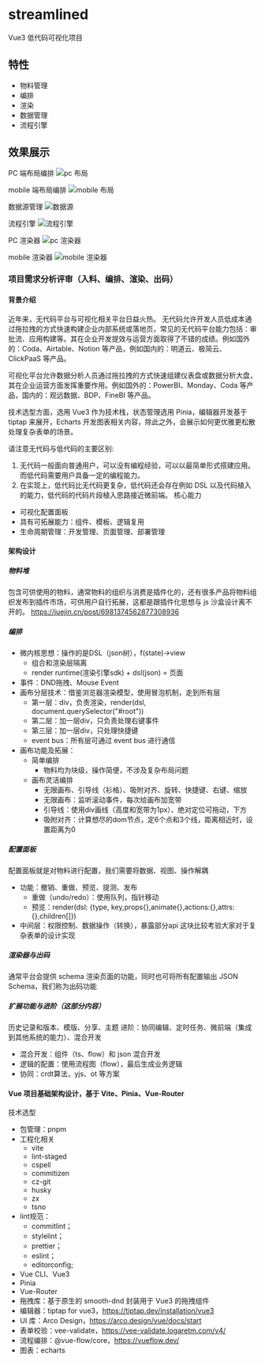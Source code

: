 # streamlined
Vue3 低代码可视化项目

## 特性
- 物料管理
- 编排
- 渲染
- 数据管理
- 流程引擎

## 效果展示

PC 端布局编排
![pc 布局](example/layout-pc.jpg)

mobile 端布局编排
![mobile 布局](example/layout-mobile.jpg)

数据源管理
![数据源](example/dataSource.jpg)

流程引擎
![流程引擎](example/flow.jpg)

PC 渲染器
![pc 渲染器](example/runner-pc.jpg)

mobile 渲染器
![mobile 渲染器](example/runner-mobile.jpg)

### 项目需求分析评审（入料、编排、渲染、出码）
#### 背景介绍
近年来，无代码平台与可视化相关平台日益火热。
无代码允许开发人员低成本通过拖拉拽的方式快速构建企业内部系统或落地页，常见的无代码平台能力包括：审批流、应用构建等。其在企业开发提效与运营方面取得了不错的成绩。例如国外的：Coda、Airtable、Notion 等产品，例如国内的：明道云、极简云、ClickPaaS 等产品。

可视化平台允许数据分析人员通过拖拉拽的方式快速组建仪表盘或数据分析大盘，其在企业运营方面发挥重要作用。例如国外的：PowerBI、Monday、Coda 等产品，国内的：观远数据、BDP、FineBI 等产品。

技术选型方面，选用 Vue3 作为技术栈，状态管理选用 Pinia，编辑器开发基于 tiptap 来展开，Echarts 开发图表相关内容，除此之外，会展示如何更优雅更松散处理复杂表单的场景。

请注意无代码与低代码的主要区别:
1. 无代码一般面向普通用户，可以没有编程经验，可以以最简单形式搭建应用。而低代码需要用户具备一定的编程能力。
2. 在实现上，低代码比无代码更复杂，低代码还会存在例如 DSL 以及代码植入的能力，低代码的代码片段植入思路接近微前端。
核心能力
- 可视化配置面板
- 具有可拓展能力：组件、模板、逻辑复用
- 生命周期管理：开发管理、页面管理、部署管理

#### 架构设计
##### 物料堆
包含可供使用的物料，通常物料的组织与消费是插件化的，还有很多产品将物料组织发布到插件市场，可供用户自行拓展，这都是跟插件化思想与 js 沙盒设计离不开的。
https://juejin.cn/post/6981374562877308936

##### 编排
- 微内核思想：操作的是DSL（json树），f(state)->view 
  - 组合和渲染层隔离
  - render runtime(渲染引擎sdk) + dsl(json) = 页面
- 事件：DND拖拽、Mouse Event
- 画布分层技术：借鉴浏览器渲染模型，使用冒泡机制，走到所有层 
  - 第一层：div，负责渲染，render(dsl, document.querySelector("#root"))
  - 第二层：加一层div，只负责处理右键事件
  - 第三层：加一层div，只处理快捷键
  - event bus：所有层可通过 event bus 进行通信
- 画布功能及拓展：
  - 简单编排
    - 物料均为块级，操作简便，不涉及复杂布局问题
  - 画布灵活编排
    - 无限画布、引导线（衫格）、吸附对齐、旋转、快捷键、右键、缩放 
    - 无限画布：监听滚动事件，每次给画布加宽带
    - 引导线：使用div画线（高度和宽带为1px）、绝对定位可拖动，下方
    - 吸附对齐：计算想尽的dom节点，定6个点和3个线，距离相近时，设置距离为0

##### 配置面板
配置面板就是对物料进行配置，我们需要将数据、视图、操作解耦
- 功能：撤销、重做、预览、提测、发布 
  - 重做（undo/redo）：使用队列，指针移动
  - 预览：render(dsl: {type, key,props{},animate{},actions:{},attrs:{},children[]})
- 中间层：权限控制、数据操作（转换），暴露部分api
这块比较考验大家对于复杂表单的设计实现

##### 渲染器与出码
通常平台会提供 schema 渲染页面的功能，同时也可将所有配置输出 JSON Schema，我们称为出码功能

##### 扩展功能与进阶（这部分内容）
历史记录和版本、模版、分享、主题
进阶：协同编辑、定时任务、微前端（集成到其他系统的能力）、混合开发
- 混合开发：组件（ts、flow）和 json 混合开发
- 逻辑的配置：使用流程图（flow），最后生成业务逻辑
- 协同：crdt算法，yjs、ot 等方案

#### Vue 项目基础架构设计，基于 Vite、Pinia、Vue-Router
技术选型
- 包管理：pnpm
- 工程化相关
  - vite
  - lint-staged
  - cspell
  - commitizen
  - cz-git
  - husky
  - zx
  - tsno
- lint规范：
  - commitlint；
  - stylelint；
  - prettier；
  - eslint；
  - editorconfig;
- Vue CLI、Vue3
- Pinia
- Vue-Router
- 拖拽库：基于原生的 smooth-dnd 封装用于 Vue3 的拖拽组件
- 编辑器：tiptap for vue3，https://tiptap.dev/installation/vue3
- UI 库：Arco Design，https://arco.design/vue/docs/start
- 表单校验：vee-validate，https://vee-validate.logaretm.com/v4/
- 流程编排：@vue-flow/core，https://vueflow.dev/
- 图表：echarts
